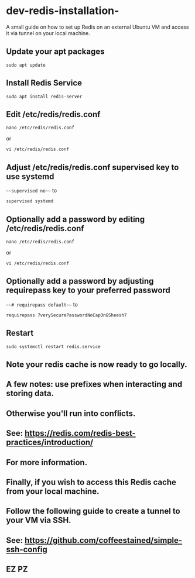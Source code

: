# dev-redis-installation-
A small guide on how to set up Redis on an external Ubuntu VM and access it via tunnel on your local machine.

## Update your apt packages
```
sudo apt update
```

## Install Redis Service
```
sudo apt install redis-server
```

## Edit /etc/redis/redis.conf
```
nano /etc/redis/redis.conf
```
or 
```
vi /etc/redis/redis.conf
```

## Adjust /etc/redis/redis.conf supervised key to use systemd
`
~~supervised no~~
`
to 
```
supervised systemd
```

## Optionally add a password by editing /etc/redis/redis.conf
```
nano /etc/redis/redis.conf
```
or 
```
vi /etc/redis/redis.conf
```

## Optionally add a password by adjusting requirepass key to your preferred password
`
~~# requirepass default~~
`
to 
```
requirepass 7verySecurePasswordNoCapOnGSheesh7
```

## Restart
```
sudo systemctl restart redis.service
```

## Note your redis cache is now ready to go locally.
## A few notes: use prefixes when interacting and storing data. 
## Otherwise you'll run into conflicts. 
## See: https://redis.com/redis-best-practices/introduction/ 
## For more information.

## Finally, if you wish to access this Redis cache from your local machine.
## Follow the following guide to create a tunnel to your VM via SSH.
## See: https://github.com/coffeestained/simple-ssh-config

## EZ PZ

  
